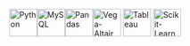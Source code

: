 <img alt="Python" width="50px" src="https://cdn.jsdelivr.net/gh/devicons/devicon/icons/python/python-original.svg"/><img alt="MySQL" width="50px" src="https://cdn.jsdelivr.net/gh/devicons/devicon/icons/mysql/mysql-original-wordmark.svg"/><img alt="Pandas" width="50px" src="https://cdn.jsdelivr.net/gh/devicons/devicon@latest/icons/pandas/pandas-original.svg"/><img alt="Vega-Altair" width="50px" src="https://altair-viz.github.io/_static/altair-logo-light.png"/> <img alt="Tableau" width="50px" src="https://seeklogo.com/images/T/tableau-software-logo-F1CE2CA54A-seeklogo.com.png"/> <img alt="Scikit-Learn" width="50px" src="https://cdn.jsdelivr.net/gh/devicons/devicon@latest/icons/scikitlearn/scikitlearn-original.svg"/>
